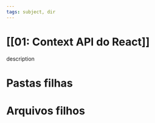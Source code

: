 ```yaml
---
tags: subject, dir
---
```


# [[01: Context API do React]]

description

# Pastas filhas



# Arquivos filhos


